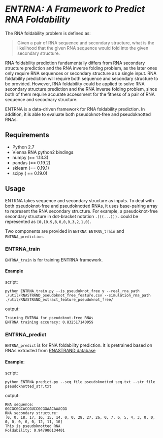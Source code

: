 *ENTRNA: A Framework to Predict RNA Foldability*
=========================================================================

The RNA foldability problem is defined as: 
> Given a pair of RNA sequence and secondary structure, what is the likelihood that the given RNA sequence would fold into the given secondary structure. 

RNA foldability prediction fundamentally differs from RNA secondary structure prediction and the RNA inverse folding problem, as the later ones only require RNA sequences or secondary structure as a single input. RNA foldability prediction will require both sequence and secondary structure to be provided. However, RNA foldability could be applied to solve RNA secondary structure prediction and the RNA inverse folding problem, since both of them require accurate accessment for the fitness of a pair of RNA sequence and secodnary structure.

ENTRNA is a data-driven framework for RNA foldability prediction. In addition, it is able to evaluate both pseudoknot-free and pseudoknotted RNAs.

## Requirements

* Python 2.7
* Vienna RNA python2 bindings 
* numpy (== 1.13.3)
* pandas (== 0.19.2)
* sklearn (== 0.19.1)
* scipy ( == 0.19.0)

## Usage

ENTRNA takes sequence and secondary structure as inputs. 
To deal with both pseudoknot-free and pseudoknotted RNAs, it uses base-pairing array to represent the RNA secondary structure. 
For example, a pseudoknot-free secondary structure in dot-bracket notation `.(((...))).` could be represented as `[0,10,9,8,0,0,0,3,2,1,0]`.

Two components are provided in `ENTRNA`: `ENTRNA_train` and `ENTRNA_prediction`.

### ENTRNA_train

`ENTRNA_train` is for training ENTRNA framework. 

#### Example
script:
```shell
python ENTRNA_train.py --is_pseudoknot_free y --real_rna_path ./util/RNASTRAND_pseudoknot_free_feature.csv --simulation_rna_path ./util/RNASTRAND_extract_feature_pseudoknot_free/
```

output:
```
Training ENTRNA for pseudoknot-free RNAs
ENTRNA training accuracy: 0.832517140059
```



### ENTRNA_predict
`ENTRNA_predict` is for RNA foldability prediction. It is pretrained based on RNAs extracted from [RNASTRAND database](http://www.rnasoft.ca/strand/)

#### Example:
script:
```shell
python ENTRNA_predict.py --seq_file pseudoknotted_seq.txt --str_file pseudoknotted_str.txt 
```

output:
```
RNA sequence:
GGCGCGGCACCGUCCGCGGAACAAACGG
RNA secondary structure:
[0, 0, 18, 17, 16, 15, 14, 0, 0, 28, 27, 26, 0, 7, 6, 5, 4, 3, 0, 0, 0, 0, 0, 0, 0, 12, 11, 10]
This is pseudoknotted RNA
Foldability: 0.947906134401
```


